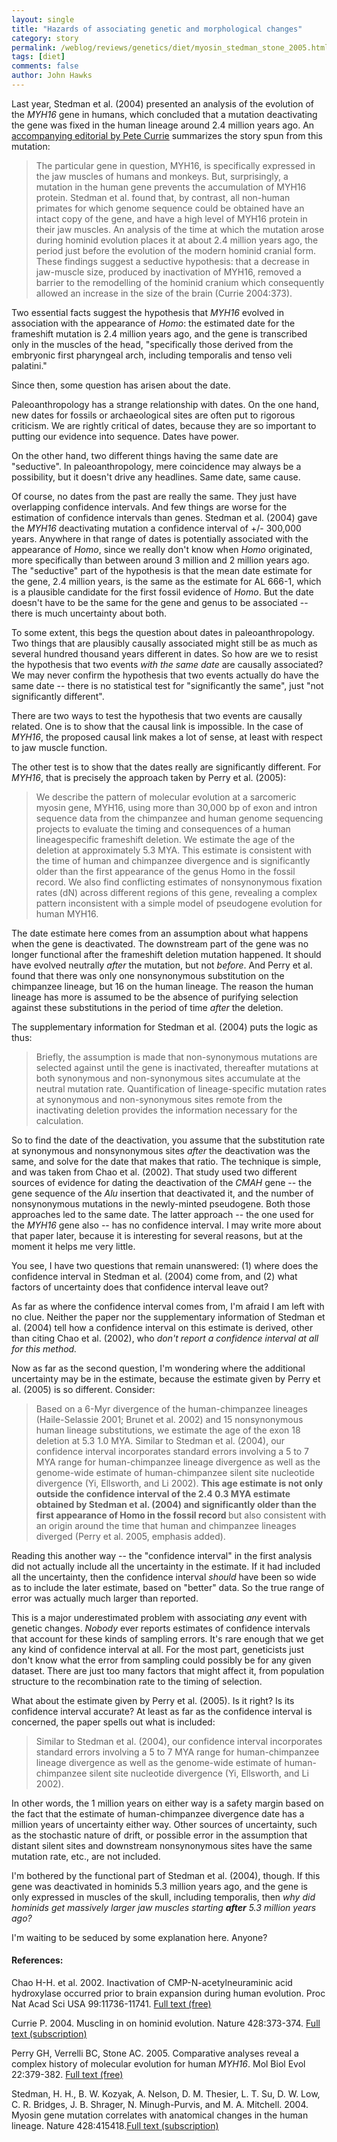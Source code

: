 ```yaml
---
layout: single 
title: "Hazards of associating genetic and morphological changes" 
category: story
permalink: /weblog/reviews/genetics/diet/myosin_stedman_stone_2005.html
tags: [diet] 
comments: false 
author: John Hawks 
---
```



<p>
Last year, Stedman et al. (2004) presented an analysis of the evolution of the <i>MYH16</i> gene in humans, which concluded that a mutation deactivating the gene was fixed in the human lineage around 2.4 million years ago. An <a href="http://www.nature.com/nature/journal/v428/n6981/full/428373a.html">accompanying editorial by Pete Currie</a> summarizes the story spun from this mutation: 
</p>

<blockquote>The particular gene in question, MYH16, is specifically expressed in the jaw muscles of humans and monkeys. But, surprisingly, a mutation in the human gene prevents the accumulation of MYH16 protein. Stedman et al. found that, by contrast, all non-human primates for which genome sequence could be obtained have an intact copy of the gene, and have a high level of MYH16 protein in their jaw muscles. An analysis of the time at which the mutation arose during hominid evolution places it at about 2.4 million years ago, the period just before the evolution of the modern hominid cranial form. These findings suggest a seductive hypothesis: that a decrease in jaw-muscle size, produced by inactivation of MYH16, removed a barrier to the remodelling of the hominid cranium which consequently allowed an increase in the size of the brain (Currie 2004:373).</blockquote>

<p>
Two essential facts suggest the hypothesis that <i>MYH16</i> evolved in association with the appearance of <i>Homo</i>: the estimated date for the frameshift mutation is 2.4 million years ago, and the gene is transcribed only in the muscles of the head, "specifically those derived from the embryonic first pharyngeal arch, including temporalis and tenso veli palatini." 
</p>

<p>
Since then, some question has arisen about the date. 
</p>

<p>
Paleoanthropology has a strange relationship with dates. On the one hand, new dates for fossils or archaeological sites are often put to rigorous criticism. We are rightly critical of dates, because they are so important to putting our evidence into sequence. Dates have power. 
</p>

<p>
On the other hand, two different things having the same date are "seductive". In paleoanthropology, mere coincidence may always be a possibility, but it doesn't drive any headlines. Same date, same cause. 
</p>

<p>
Of course, no dates from the past are really the same. They just have overlapping confidence intervals. And few things are worse for the estimation of confidence intervals than genes. Stedman et al. (2004) gave the <i>MYH16</i> deactivating mutation a confidence interval of +/- 300,000 years. Anywhere in that range of dates is potentially associated with the appearance of <i>Homo</i>, since we really don't know when <i>Homo</i> originated, more specifically than between around 3 million and 2 million years ago. The "seductive" part of the hypothesis is that the mean date estimate for the gene, 2.4 million years, is the same as the estimate for AL 666-1, which is a plausible candidate for the first fossil evidence of <i>Homo</i>. But the date doesn't have to be the same for the gene and genus to be associated -- there is much uncertainty about both. 
</p>

<p>
To some extent, this begs the question about dates in paleoanthropology. Two things that are plausibly causally associated might still be as much as several hundred thousand years different in dates. So how are we to resist the hypothesis that two events <i>with the same date</i> are causally associated? We may never confirm the hypothesis that two events actually do have the same date -- there is no statistical test for "significantly the same", just "not significantly different". 
</p>

<p>
There are two ways to test the hypothesis that two events are causally related. One is to show that the causal link is impossible. In the case of <i>MYH16</i>, the proposed causal link makes a lot of sense, at least with respect to jaw muscle function. 
</p>

<p>
The other test is to show that the dates really are significantly different. For <i>MYH16</i>, that is precisely the approach taken by Perry et al. (2005):
</p>

<blockquote>We describe the pattern of molecular evolution at a sarcomeric myosin gene, MYH16, using more than 30,000 bp of exon and intron sequence data from the chimpanzee and human genome sequencing projects to evaluate the timing and consequences of a human lineagespecific frameshift deletion. We estimate the age of the deletion at approximately 5.3 MYA. This estimate is consistent with the time of human and chimpanzee divergence and is significantly older than the first appearance of the genus Homo in the fossil record. We also find conflicting estimates of nonsynonymous fixation rates (dN) across different regions of this gene, revealing a complex pattern inconsistent with a simple model of pseudogene evolution for human MYH16.</blockquote>

<p>
The date estimate here comes from an assumption about what happens when the gene is deactivated. The downstream part of the gene was no longer functional after the frameshift deletion mutation happened. It should have evolved neutrally <i>after</i> the mutation, but not <i>before</i>. And Perry et al. found that there was only one nonsynonymous substitution on the chimpanzee lineage, but 16 on the human lineage. The reason the human lineage has more is assumed to be the absence of purifying selection against these substitutions in the period of time <i>after</i> the deletion. 
</p>

<p>
The supplementary information for Stedman et al. (2004) puts the logic as thus: 
</p>

<blockquote>Briefly, the assumption is made that non-synonymous mutations are selected against until the gene is inactivated, thereafter mutations at both synonymous and non-synonymous sites accumulate at the neutral mutation rate.  Quantification of lineage-specific mutation rates at synonymous and non-synonymous sites remote from the inactivating deletion provides the information necessary for the calculation.</blockquote>

<p>
So to find the date of the deactivation, you assume that the substitution rate at synonymous and nonsynonymous sites <i>after</i> the deactivation was the same, and solve for the date that makes that ratio. The technique is simple, and was taken from Chao et al. (2002). That study used two different sources of evidence for dating the deactivation of the <i>CMAH</i> gene -- the gene sequence of the <i>Alu</i> insertion that deactivated it, and the number of nonsynonymous mutations in the newly-minted pseudogene. Both those approaches led to the same date. The latter approach -- the one used for the <i>MYH16</i> gene also -- has no confidence interval. I may write more about that paper later, because it is interesting for several reasons, but at the moment it helps me very little. 
</p>

<p>
You see, I have two questions that remain unanswered: (1) where does the confidence interval in Stedman et al. (2004) come from, and (2) what factors of uncertainty does that confidence interval leave out? 
</p>

<p>
As far as where the confidence interval comes from, I'm afraid I am left with no clue. Neither the paper nor the supplementary information of Stedman et al. (2004) tell how a confidence interval on this estimate is derived, other than citing Chao et al. (2002), who <i>don't report a confidence interval at all for this method.</i>

<p>
Now as far as the second question, I'm wondering where the additional uncertainty may be in the estimate, because the estimate given by Perry et al. (2005) is so different. Consider: 
</p>

<blockquote>Based on a 6-Myr divergence of the human-chimpanzee lineages (Haile-Selassie 2001; Brunet et al. 2002) and 15 nonsynonymous human lineage substitutions, we estimate the age of the exon 18 deletion at 5.3  1.0 MYA. Similar to Stedman et al. (2004), our confidence interval incorporates standard errors involving a 5 to 7 MYA range for human-chimpanzee lineage divergence as well as the genome-wide estimate of human-chimpanzee silent site nucleotide divergence (Yi, Ellsworth, and Li 2002). <b>This age estimate is not only outside the confidence interval of the 2.4  0.3 MYA estimate obtained by Stedman et al. (2004) and significantly older than the first appearance of Homo in the fossil record </b> but also consistent with an origin around the time that human and chimpanzee lineages diverged (Perry et al. 2005, emphasis added).</blockquote>

<p>
Reading this another way -- the "confidence interval" in the first analysis did not actually include all the uncertainty in the estimate. If it had included all the uncertainty, then the confidence interval <i>should</i> have been so wide as to include the later estimate, based on "better" data. So the true range of error was actually much larger than reported. 
</p>

<p>
This is a major underestimated problem with associating <i>any</i> event with genetic changes. <i>Nobody</i> ever reports estimates of confidence intervals that account for these kinds of sampling errors. It's rare enough that we get any kind of confidence interval at all. For the most part, geneticists just don't know what the error from sampling could possibly be for any given dataset. There are just too many factors that might affect it, from population structure to the recombination rate to the timing of selection. 
</p>

<p>
What about the estimate given by Perry et al. (2005). Is it right? Is its confidence interval accurate? At least as far as the confidence interval is concerned, the paper spells out what is included: 
</p>

<blockquote>Similar to Stedman et al. (2004), our confidence interval incorporates standard errors involving a 5 to 7 MYA range for human-chimpanzee lineage divergence as well as the genome-wide estimate of human-chimpanzee silent site nucleotide divergence (Yi, Ellsworth, and Li 2002). </blockquote>

<p>
In other words, the 1 million years on either way is a safety margin based on the fact that the estimate of human-chimpanzee divergence date has a million years of uncertainty either way. Other sources of uncertainty, such as the stochastic nature of drift, or possible error in the assumption that distant silent sites and downstream nonsynonymous sites have the same mutation rate, etc., are not included. 
</p>

<p>
I'm bothered by the functional part of Stedman et al. (2004), though. If this gene was deactivated in hominids 5.3 million years ago, and the gene is only expressed in muscles of the skull, including temporalis, then <i>why did hominids get massively larger jaw muscles starting <b>after</b> 5.3 million years ago?</i>

<p>
I'm waiting to be seduced by some explanation here. Anyone?
</p>

<h4>References:</h4>

<p class="cite">Chao H-H. et al. 2002. Inactivation of CMP-N-acetylneuraminic acid hydroxylase occurred prior to brain expansion during human evolution. Proc Nat Acad Sci USA 99:11736-11741. <a href="http://www.pnas.org/cgi/content/full/99/18/11736">Full text (free)</a></p>

<p class="cite">Currie P. 2004. Muscling in on hominid evolution. Nature 428:373-374. <a href="http://www.nature.com/nature/journal/v428/n6981/full/428373a.html">Full text (subscription)</a></p>

<p class="cite">Perry GH, Verrelli BC, Stone AC. 2005. Comparative analyses reveal a complex history of molecular evolution for human <i>MYH16</i>. Mol Biol Evol 22:379-382. <a href="http://mbe.oxfordjournals.org/cgi/content/full/22/3/379">Full text (free)</a></p>

<p class="cite">Stedman, H. H., B. W. Kozyak, A. Nelson, D. M. Thesier, L. T. Su, D. W. Low, C. R. Bridges, J. B. Shrager, N. Minugh-Purvis, and M. A. Mitchell. 2004. Myosin gene mutation correlates with anatomical changes in the human lineage. Nature 428:415418.<a href="http://www.nature.com/nature/journal/v428/n6981/full/nature02358.html">Full text (subscription)</a></p>

